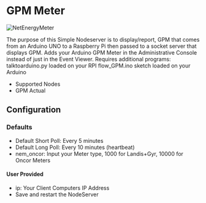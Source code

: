 
# GPM Meter

![NetEnergyMeter](https://github.com/sjpbailey/udi-poly-gpm-scruggs-python/blob/main/Images/GPM1_Status.png)

The purpose of this Simple Nodeserver is to display/report, GPM that comes from an Arduino UNO to a Raspberry Pi then passed to a socket server that displays GPM.
Adds your Arduino GPM Meter in the Administrative Console instead of just in the Event Viewer.
Requires additional programs:
talktoarduino.py loaded on your RPI
flow_GPM.ino sketch loaded on your Arduino

* Supported Nodes
* GPM Actual

## Configuration

### Defaults

* Default Short Poll:  Every 5 minutes
* Default Long Poll: Every 10 minutes (heartbeat)
* nem_oncor: Input your Meter type, 1000 for Landis+Gyr, 10000 for Oncor Meters

#### User Provided

* ip: Your Client Computers IP Address
* Save and restart the NodeServer
